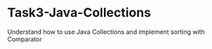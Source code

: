 # Task3-Java-Collections
Understand how to use Java Collections and implement sorting with Comparator
